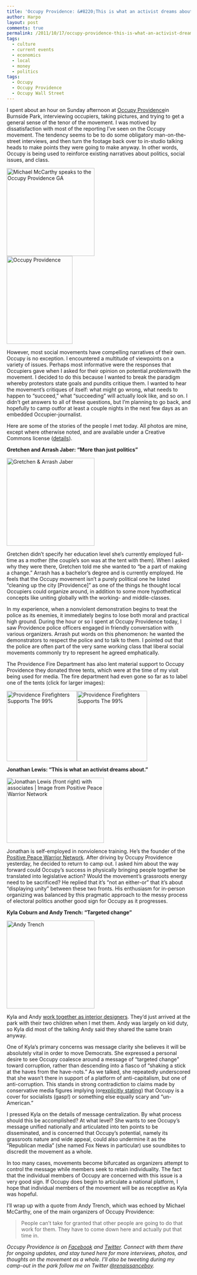 ```yaml
---
title: 'Occupy Providence: &#8220;This is what an activist dreams about.&#8221;'
author: Harpo
layout: post
comments: true
permalink: /2011/10/17/occupy-providence-this-is-what-an-activist-dreams-about/
tags:
  - culture
  - current events
  - economics
  - local
  - money
  - politics
tags:
  - Occupy
  - Occupy Providence
  - Occupy Wall Street
---
```

I spent about an hour on Sunday afternoon at <a href="http://www.facebook.com/OccupyProvidence" target="_blank">Occupy Providence</a>in Burnside Park, interviewing occupiers, taking pictures, and trying to get a general sense of the tenor of the movement. I was motived by dissatisfaction with most of the reporting I&#8217;ve seen on the Occupy movement. The tendency seems to be to do some obligatory man-on-the-street interviews, and then turn the footage back over to in-studio talking heads to make points they were going to make anyway. In other words, Occupy is being used to reinforce existing narratives about politics, social issues, and class.

<div style="width: 250px" class="wp-caption alignright">
  <a title="Michael McCarthy speaks to the Occupy Providence GA" href="http://www.flickr.com/photos/renaissanceboy/6250966411/" target="_blank"><img src="http://farm7.static.flickr.com/6231/6250966411_7d384987d3_m.jpg" alt="Michael McCarthy speaks to the Occupy Providence GA" width="240" height="240" /></a>
</div>

<div style="width: 190px" class="wp-caption alignright">
  <a title="Signs on the statue of General Ambrose Burnside" href="http://www.flickr.com/photos/renaissanceboy/6251317780/" target="_blank"><img src="http://farm7.static.flickr.com/6214/6251317780_5dd5dd6451_m.jpg" alt="Occupy Providence" width="180" height="240" /></a>
</div>

However, most social movements have compelling narratives of their own. Occupy is no exception. I encountered a multitude of viewpoints on a variety of issues. Perhaps most informative were the responses that Occupiers gave when I asked for their opinion on potential *problems*with the movement. I decided to do this because I wanted to break the paradigm whereby protestors state goals and pundits critique them. I wanted to hear the movement&#8217;s critiques of itself: what might go wrong, what needs to happen to &#8220;succeed,&#8221; what &#8220;succeeding&#8221; will actually look like, and so on. I didn&#8217;t get answers to all of these questions, but I&#8217;m planning to go back, and hopefully to camp outfor at least a couple nights in the next few days as an embedded Occupier-journalist.

Here are some of the stories of the people I met today. All photos are mine, except where otherwise noted, and are available under a Creative Commons license (<a href="http://creativecommons.org/licenses/by-nc-sa/2.0/" target="_blank">details</a>).

**Gretchen and Arrash Jaber: &#8220;More than just politics&#8221;**

<div style="width: 250px" class="wp-caption alignright">
  <a title="Gretchen & Arrash Jaber by Harpo Jaeger" href="http://www.flickr.com/photos/renaissanceboy/6251362066/" target="_blank"><img src="http://farm7.static.flickr.com/6226/6251362066_00884810b1_m.jpg" alt="Gretchen & Arrash Jaber" width="240" height="240" /></a>
</div>

Gretchen didn&#8217;t specify her education level  she&#8217;s currently employed full-time as a mother (the couple&#8217;s son was at the tent with them). When I asked why they were there, Gretchen told me she wanted to &#8220;be a part of making a change.&#8221; Arrash has a bachelor&#8217;s degree and is currently employed. He feels that the Occupy movement isn&#8217;t a purely political one  he listed &#8220;cleaning up the city [Providence]&#8221; as one of the things he thought local Occupiers could organize around, in addition to some more hypothetical concepts like uniting globally with the working- and middle-classes.

In my experience, when a nonviolent demonstration begins to treat the police as its enemies, it immediately begins to lose both moral and practical high ground. During the hour or so I spent at Occupy Providence today, I saw Providence police officers engaged in friendly conversation with various organizers. Arrash put words on this phenomenon: he wanted the demonstrators to respect the police and to talk to them. I pointed out that the police are often part of the very same working class that liberal social movements commonly try to represent  he agreed emphatically.

The Providence Fire Department has also lent material support to Occupy Providence  they donated three tents, which were at the time of my visit being used for media. The fire department had even gone so far as to label one of the tents (click for larger images):

<div>
  <a title="Providence Firefighters Supports The 99% by Harpo Jaeger, on Flickr" href="http://www.flickr.com/photos/renaissanceboy/6250954177/" target="_blank"><img src="http://farm7.static.flickr.com/6041/6250954177_a4b502abe7_m.jpg" alt="Providence Firefighters Supports The 99%" width="192" height="192" /></a><a title="Providence Firefighters Supports The 99% by Harpo Jaeger, on Flickr" href="http://www.flickr.com/photos/renaissanceboy/6250958515/" target="_blank"><img src="http://farm7.static.flickr.com/6035/6250958515_2b98c0fb0b_m.jpg" alt="Providence Firefighters Supports The 99%" width="192" height="192" /></a>
</div>

**Jonathan Lewis: &#8220;This is what an activist dreams about.&#8221;**

<div style="width: 276px" class="wp-caption alignright">
  <a href="http://positivepeacewarriornetwork.files.wordpress.com/2011/04/coast-2-coast-training-crew.jpg?w=410" target="_blank"><img src="http://positivepeacewarriornetwork.files.wordpress.com/2011/04/coast-2-coast-training-crew.jpg?w=410" alt="Jonathan Lewis (front right) with associates | Image from Positive Peace Warrior Network" title="Jonathan Lewis (front right) with associates | Image from Positive Peace Warrior Network" width="266" height="178" /></a>
</div>

Jonathan is self-employed in nonviolence training. He&#8217;s the founder of the <a href="http://positivepeacewarriornetwork.wordpress.com/" target="_blank">Positive Peace Warrior Network</a>. After driving by Occupy Providence yesterday, he decided to return to camp out. I asked him about the way forward  could Occupy&#8217;s success in physically bringing people together be translated into legislative action? Would the movement&#8217;s grassroots energy need to be sacrificed? He replied that it&#8217;s &#8220;not an either-or&#8221;  that it&#8217;s about &#8220;displaying unity&#8221; between these two fronts. His enthusiasm for in-person organizing was balanced by this pragmatic approach to the messy process of electoral politics  another good sign for Occupy as it progresses.

**Kyla Coburn and Andy Trench: &#8220;Targeted change&#8221;**

<div style="width: 250px" class="wp-caption alignleft">
  <a title="Andy Trench by Harpo Jaeger" href="http://www.flickr.com/photos/renaissanceboy/6251409244/" target="_blank"><img src="http://farm7.static.flickr.com/6057/6251409244_973b73a9d8_m.jpg" alt="Andy Trench" width="240" height="240" /></a>
</div>

Kyla and Andy <a href="http://www.kylacoburndesigns.com/" target="_blank">work together as interior designers</a>. They&#8217;d just arrived at the park with their two children when I met them. Andy was largely on kid duty, so Kyla did most of the talking  Andy said they shared the same brain anyway.

One of Kyla&#8217;s primary concerns was message clarity  she believes it will be absolutely vital in order to move Democrats. She expressed a personal desire to see Occupy coalesce around a message of &#8220;targeted change&#8221; toward corruption, rather than descending into a fiasco of &#8220;shaking a stick at the haves from the have-nots.&#8221; As we talked, she repeatedly underscored that she wasn&#8217;t there in support of a platform of anti-capitalism, but one of anti-corruption. This stands in strong contradiction to claims made by conservative media figures implying (or<a href="http://gawker.com/5849721/bill-oreilly-occupy-wall-street-protesters-are-drug+trafficking-crackheads" target="_blank">explicitly stating</a>) that Occupy is a cover for socialists (gasp!) or something else equally scary and &#8220;un-American.&#8221;

I pressed Kyla on the details of message centralization. By what process should this be accomplished? At what level? She wants to see Occupy&#8217;s message unified nationally and articulated into ten points to be disseminated, and is concerned that Occupy&#8217;s potential, namely its grassroots nature and wide appeal, could also undermine it as the &#8220;Republican media&#8221; (she named Fox News in particular) use soundbites to discredit the movement as a whole.

In too many cases, movements become bifurcated as organizers attempt to control the message while members seek to retain individuality. The fact that the individual members of Occupy are concerned with this issue is a very good sign. If Occupy does begin to articulate a national platform, I hope that individual members of the movement will be as receptive as Kyla was hopeful.

I&#8217;ll wrap up with a quote from Andy Trench, which was echoed by Michael McCarthy, one of the main organizers of Occupy Providence:

> People can&#8217;t take for granted that other people are going to do that work for them. They have to come down here and actually put that time in.

*Occupy Providence is on <a href="http://www.facebook.com/OccupyProvidence" target="_blank">Facebook</a> and <a href="https://twitter.com/occupyprov" target="_blank">Twitter</a>. Connect with them there for ongoing updates, and stay tuned here for more interviews, photos, and thoughts on the movement as a whole. I&#8217;ll also be tweeting during my camp-out in the park  follow me on Twitter <a href="http://twitter.com/renaissanceboy" target="_blank">@renaissanceboy</a>.*